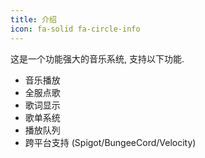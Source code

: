 ```yaml
---
title: 介绍
icon: fa-solid fa-circle-info
---
```


这是一个功能强大的音乐系统, 支持以下功能.

* 音乐播放
* 全服点歌
* 歌词显示
* 歌单系统
* 播放队列
* 跨平台支持 (Spigot/BungeeCord/Velocity)